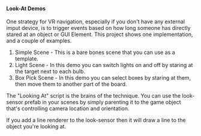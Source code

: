 #### Look-At Demos
One strategy for VR navigation, especially if you don't have any external imput device, is to trigger events based on how long someone has directly stared at an object or GUI Element.  This project shows one implementation, and a couple of examples.

1. Simple Scene - This is a bare bones scene that you can use as a template.
2. Light Scene - In this demo you can switch lights on and off by staring at the target next to each bulb.
3. Box Pick Scene - In this demo you can select boxes by staring at them, then move them to another part of the board.

The "Looking At" script is the brains of the technique.  You can use the look-sensor prefab in your scenes by simply parenting it to the game object that's controlling camera location and orientation.

If you add a line renderer to the look-sensor then it will draw a line to the object you're looking at.

